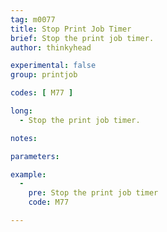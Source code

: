 ```yaml
---
tag: m0077
title: Stop Print Job Timer
brief: Stop the print job timer.
author: thinkyhead

experimental: false
group: printjob

codes: [ M77 ]

long:
  - Stop the print job timer.

notes:

parameters:

example:
  -
    pre: Stop the print job timer
    code: M77

---
```


